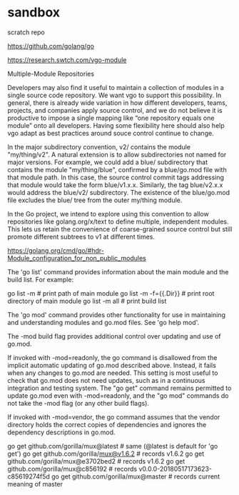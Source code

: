 # sandbox
scratch repo

https://github.com/golang/go

https://research.swtch.com/vgo-module



Multiple-Module Repositories

Developers may also find it useful to maintain a collection of modules in a single source code repository. We want vgo to support this possibility. In general, there is already wide variation in how different developers, teams, projects, and companies apply source control, and we do not believe it is productive to impose a single mapping like “one repository equals one module” onto all developers. Having some flexibility here should also help vgo adapt as best practices around souce control continue to change.

In the major subdirectory convention, v2/ contains the module "my/thing/v2". A natural extension is to allow subdirectories not named for major versions. For example, we could add a blue/ subdirectory that contains the module "my/thing/blue", confirmed by a blue/go.mod file with that module path. In this case, the source control commit tags addressing that module would take the form blue/v1.x.x. Similarly, the tag blue/v2.x.x would address the blue/v2/ subdirectory. The existence of the blue/go.mod file excludes the blue/ tree from the outer my/thing module.

In the Go project, we intend to explore using this convention to allow repositories like golang.org/x/text to define multiple, independent modules. This lets us retain the convenience of coarse-grained source control but still promote different subtrees to v1 at different times.	



https://golang.org/cmd/go/#hdr-Module_configuration_for_non_public_modules

The 'go list' command provides information about the main module and the build list. For example:

go list -m              # print path of main module
go list -m -f={{.Dir}}  # print root directory of main module
go list -m all          # print build list


The 'go mod' command provides other functionality for use in maintaining and understanding modules and go.mod files. See 'go help mod'.

The -mod build flag provides additional control over updating and use of go.mod.

If invoked with -mod=readonly, the go command is disallowed from the implicit automatic updating of go.mod described above. Instead, it fails when any changes to go.mod are needed. This setting is most useful to check that go.mod does not need updates, such as in a continuous integration and testing system. The "go get" command remains permitted to update go.mod even with -mod=readonly, and the "go mod" commands do not take the -mod flag (or any other build flags).

If invoked with -mod=vendor, the go command assumes that the vendor directory holds the correct copies of dependencies and ignores the dependency descriptions in go.mod.


go get github.com/gorilla/mux@latest    # same (@latest is default for 'go get')
go get github.com/gorilla/mux@v1.6.2    # records v1.6.2
go get github.com/gorilla/mux@e3702bed2 # records v1.6.2
go get github.com/gorilla/mux@c856192   # records v0.0.0-20180517173623-c85619274f5d
go get github.com/gorilla/mux@master    # records current meaning of master


